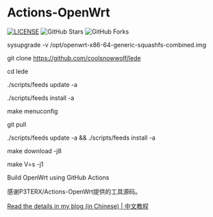 # Actions-OpenWrt

[![LICENSE](https://img.shields.io/github/license/mashape/apistatus.svg?style=flat-square&label=LICENSE)](https://github.com/allok1985/Actions-OpenWrt/blob/master/LICENSE)
![GitHub Stars](https://img.shields.io/github/stars/allok1985/Actions-OpenWrt.svg?style=flat-square&label=Stars&logo=github)
![GitHub Forks](https://img.shields.io/github/forks/allok1985/Actions-OpenWrt.svg?style=flat-square&label=Forks&logo=github)

sysupgrade -v /opt/openwrt-x86-64-generic-squashfs-combined.img

git clone https://github.com/coolsnowwolf/lede

cd lede

./scripts/feeds update -a

./scripts/feeds install -a

make menuconfig

git pull

./scripts/feeds update -a && ./scripts/feeds install -a

make download -j8

make V=s -j1

Build OpenWrt using GitHub Actions

感谢P3TERX/Actions-OpenWrt提供的工具源码。

[Read the details in my blog (in Chinese) | 中文教程](https://p3terx.com/archives/build-openwrt-with-github-actions.html)

